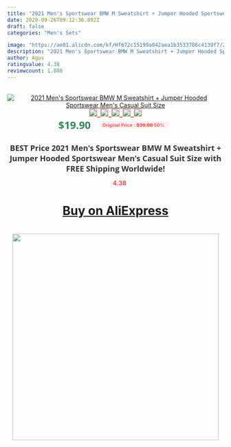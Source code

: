 ```yaml
---
title: "2021 Men's Sportswear BMW M Sweatshirt + Jumper Hooded Sportswear Men's Casual Suit Size"
date: 2020-09-26T09:12:36.892Z
draft: false
categories: "Men's Sets"

image: "https://ae01.alicdn.com/kf/Hf672c15199a042aea1b3533786c4139f7/2021-Men-s-Sportswear-BMW-M-Sweatshirt-Jumper-Hooded-Sportswear-Men-s-Casual-Suit-Size.jpg"
description: "2021 Men's Sportswear BMW M Sweatshirt + Jumper Hooded Sportswear Men's Casual Suit Size"
author: Agus
ratingvalue: 4.38
reviewcount: 1.888
---
```

<br>
<div style="text-align: center;">
<a href="https://s.click.aliexpress.com/e/_9wb5Mp" target="_blank" rel="nofollow noopener noreferrer"><img alt="2021 Men's Sportswear BMW M Sweatshirt + Jumper Hooded Sportswear Men's Casual Suit Size" class="magnifier-image" src="https://ae01.alicdn.com/kf/Hf672c15199a042aea1b3533786c4139f7/2021-Men-s-Sportswear-BMW-M-Sweatshirt-Jumper-Hooded-Sportswear-Men-s-Casual-Suit-Size.jpg_640x640.jpg">
<br>
<img style="border:1px solid salmon" src="https://ae01.alicdn.com/kf/Hf672c15199a042aea1b3533786c4139f7/2021-Men-s-Sportswear-BMW-M-Sweatshirt-Jumper-Hooded-Sportswear-Men-s-Casual-Suit-Size.jpg_120x120.jpg">&nbsp;&nbsp;<img style="border:1px solid salmon" src="https://ae01.alicdn.com/kf/H4a6a80ac7ca444f097dfae07ca83a5f5u/2021-Men-s-Sportswear-BMW-M-Sweatshirt-Jumper-Hooded-Sportswear-Men-s-Casual-Suit-Size.jpg_120x120.jpg">&nbsp;&nbsp;<img style="border:1px solid salmon" src="https://ae01.alicdn.com/kf/Hcb641014d59e4e279f30b7642f7adafdR/2021-Men-s-Sportswear-BMW-M-Sweatshirt-Jumper-Hooded-Sportswear-Men-s-Casual-Suit-Size.jpg_120x120.jpg">&nbsp;&nbsp;<img style="border:1px solid salmon" src="https://ae01.alicdn.com/kf/H487737a0158d4a3caf92722b031e2d29L/2021-Men-s-Sportswear-BMW-M-Sweatshirt-Jumper-Hooded-Sportswear-Men-s-Casual-Suit-Size.jpg_120x120.jpg">&nbsp;&nbsp;<img style="border:1px solid salmon" src="https://ae01.alicdn.com/kf/H2dcd5df31b6947959cdd365f1b344fe0F/2021-Men-s-Sportswear-BMW-M-Sweatshirt-Jumper-Hooded-Sportswear-Men-s-Casual-Suit-Size.jpg_120x120.jpg"></a></div><br0>
<div style="text-align: center;"><span style="background-color: white; border: 0px; box-sizing: border-box; color: seagreen; display: inline-block; font-family: &quot;open sans&quot; , &quot;arial&quot; , &quot;helvetica&quot; , sans-serif , &quot;heiti&quot;; font-size: 24px; font-stretch: inherit; font-weight: 700; line-height: inherit; margin: 0px 10px 0px 0px; padding: 0px; vertical-align: middle;">$19.90 </span>
<span style="background: rgb(255 , 241 , 241); border-radius: 3px; border: 0px; box-sizing: border-box; color: #ff4747; display: inline-block; font-family: inherit; font-size: 12px; font-stretch: inherit; font-style: inherit; font-variant: inherit; font-weight: 600; line-height: inherit; margin: 0px; padding: 2px 5px; transform: scale(0.9); vertical-align: middle;">Original Price : <b style="text-decoration: line-through;">$39.80 </b> 50%&nbsp;&nbsp;</span></div>
<h1 style="color: #333333; display: inline-block; font-family: &quot;open sans&quot; , &quot;arial&quot; , &quot;helvetica&quot; , sans-serif , &quot;heiti&quot;; font-size: 18px; font-stretch: inherit; font-weight: 700; text-align: center;">BEST Price 2021 Men's Sportswear BMW M Sweatshirt + Jumper Hooded Sportswear Men's Casual Suit Size with FREE Shipping Worldwide!</h1>
<div style="color: #ff4747; text-align: center;">
<img src="https://4.bp.blogspot.com/-M0ZcTcb-5uY/XleCXlxnR4I/AAAAAAAAAEc/OrjgMkXV1oMQFaCRZj5HQwOCBcu3w1FegCPcBGAYYCw/s1600/star.png" style="height: 15px;">&nbsp;<b>4.38</b></div>
<div class="button_cont" align="center"><a class="buynow_a" href="https://s.click.aliexpress.com/e/_9wb5Mp" target="_blank" rel="nofollow noopener noreferrer"><H1>Buy on AliExpress</H1></a></div><br>
<div class="separator" style="clear: both; text-align: center;">
<img src="https://lh3.googleusercontent.com/-pTy5HemUv9M/XlePHvY0dAI/AAAAAAAAAE4/0nX5iRUoIWY8eMW9Dpxeirr157OZliDIgCLcBGAsYHQ/s1600/badge.gif" width="480">
</div>
